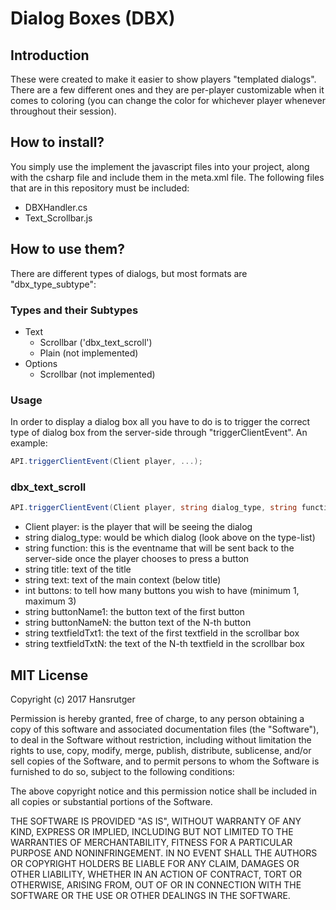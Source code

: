# Dialog Boxes (DBX)

## Introduction
These were created to make it easier to show players "templated dialogs". There are a few different ones and they are per-player customizable when it comes to coloring (you can change the color for whichever player whenever throughout their session). 


## How to install?
You simply use the implement the javascript files into your project, along with the csharp file and include them in the meta.xml file. The following files that are in this repository must be included:
- DBXHandler.cs
- Text_Scrollbar.js


## How to use them?
There are different types of dialogs, but most formats are "dbx_type_subtype":

### Types and their Subtypes
- Text
  - Scrollbar ('dbx_text_scroll')
  - Plain (not implemented)
- Options
  - Scrollbar (not implemented)


### Usage
In order to display a dialog box all you have to do is to trigger the correct type of dialog box from the server-side through "triggerClientEvent". An example:
```csharp
API.triggerClientEvent(Client player, ...);
```

### dbx_text_scroll
```csharp
API.triggerClientEvent(Client player, string dialog_type, string function, string title, string text, int buttons, string buttonName1, string buttonNameN, string textfieldTxt1, string textfieldTxtN);
```
- Client player: is the player that will be seeing the dialog
- string dialog_type: would be which dialog (look above on the type-list)
- string function: this is the eventname that will be sent back to the server-side once the player chooses to press a button
- string title: text of the title
- string text: text of the main context (below title)
- int buttons: to tell how many buttons you wish to have (minimum 1, maximum 3)
- string buttonName1: the button text of the first button
- string buttonNameN: the button text of the N-th button
- string textfieldTxt1: the text of the first textfield in the scrollbar box
- string textfieldTxtN: the text of the N-th textfield in the scrollbar box






## MIT License
Copyright (c) 2017 Hansrutger

Permission is hereby granted, free of charge, to any person obtaining a copy
of this software and associated documentation files (the "Software"), to deal
in the Software without restriction, including without limitation the rights
to use, copy, modify, merge, publish, distribute, sublicense, and/or sell
copies of the Software, and to permit persons to whom the Software is
furnished to do so, subject to the following conditions:

The above copyright notice and this permission notice shall be included in all
copies or substantial portions of the Software.

THE SOFTWARE IS PROVIDED "AS IS", WITHOUT WARRANTY OF ANY KIND, EXPRESS OR
IMPLIED, INCLUDING BUT NOT LIMITED TO THE WARRANTIES OF MERCHANTABILITY,
FITNESS FOR A PARTICULAR PURPOSE AND NONINFRINGEMENT. IN NO EVENT SHALL THE
AUTHORS OR COPYRIGHT HOLDERS BE LIABLE FOR ANY CLAIM, DAMAGES OR OTHER
LIABILITY, WHETHER IN AN ACTION OF CONTRACT, TORT OR OTHERWISE, ARISING FROM,
OUT OF OR IN CONNECTION WITH THE SOFTWARE OR THE USE OR OTHER DEALINGS IN THE
SOFTWARE.
